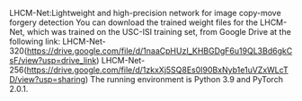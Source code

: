 LHCM-Net:Lightweight and high-precision network for image copy-move forgery detection
You can download the trained weight files for the LHCM-Net, which was trained on the USC-ISI training set, from Google Drive at the following link:
LHCM-Net-320(https://drive.google.com/file/d/1naaCpHUzI_KHBGDgF6u19QL3Bd6gkCsF/view?usp=drive_link)
LHCM-Net-256(https://drive.google.com/file/d/1zkxXj5SQ8Es0I90BxNyb1e1uVZxWLcTD/view?usp=sharing)
The running environment is Python 3.9 and PyTorch 2.0.1.

